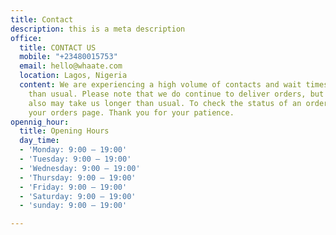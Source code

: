 ```yaml
---
title: Contact
description: this is a meta description
office:
  title: CONTACT US
  mobile: "+23480015753"
  email: hello@whaate.com
  location: Lagos, Nigeria
  content: We are experiencing a high volume of contacts and wait times may be longer
    than usual. Please note that we do continue to deliver orders, but deliveries
    also may take us longer than usual. To check the status of an order, please visit
    your orders page. Thank you for your patience.
opennig_hour:
  title: Opening Hours
  day_time:
  - 'Monday: 9:00 – 19:00'
  - 'Tuesday: 9:00 – 19:00'
  - 'Wednesday: 9:00 – 19:00'
  - 'Thursday: 9:00 – 19:00'
  - 'Friday: 9:00 – 19:00'
  - 'Saturday: 9:00 – 19:00'
  - 'sunday: 9:00 – 19:00'

---
```

